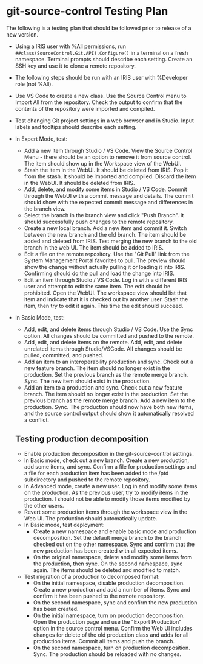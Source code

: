 # git-source-control Testing Plan

The following is a testing plan that should be followed prior to release of a new version.

- Using a IRIS user with %All permissions, run `##class(SourceControl.Git.API).Configure()` in a terminal on a fresh namespace. Terminal prompts should describe each setting. Create an SSH key and use it to clone a remote repository.
- The following steps should be run with an IRIS user with %Developer role (not %All).
- Use VS Code to create a new class. Use the Source Control menu to Import All from the repository. Check the output to confirm that the contents of the repository were imported and compiled.
- Test changing Git project settings in a web browser and in Studio. Input labels and tooltips should describe each setting.
- In Expert Mode, test:
  - Add a new item through Studio / VS Code. View the Source Control Menu - there should be an option to remove it from source control. The item should show up in the Workspace view of the WebUI.
  - Stash the item in the WebUI. It should be deleted from IRIS. Pop it from the stash. It should be imported and compiled. Discard the item in the WebUI. It should be deleted from IRIS.
  - Add, delete, and modify some items in Studio / VS Code. Commit through the WebUI with a commit message and details. The commit should show with the expected commit message and differences in the branch view.
  - Select the branch in the branch view and click "Push Branch". It should successfully push changes to the remote repository.
  - Create a new local branch. Add a new item and commit it. Switch between the new branch and the old branch. The item should be added and deleted from IRIS. Test merging the new branch to the old branch in the web UI. The item should be added to IRIS.
  - Edit a file on the remote repository. Use the "Git Pull" link from the System Management Portal favorites to pull. The preview should show the change without actually pulling it or loading it into IRIS. Confirming should do the pull and load the change into IRIS.
  - Edit an item through Studio / VS Code. Log in with a different IRIS user and attempt to edit the same item. The edit should be prohibited. Open the WebUI. The workspace view should list that item and indicate that it is checked out by another user. Stash the item, then try to edit it again. This time the edit should succeed.
- In Basic Mode, test:
  - Add, edit, and delete items through Studio / VS Code. Use the Sync option. All changes should be committed and pushed to the remote.
  - Add, edit, and delete items on the remote. Add, edit, and delete unrelated items through Studio/VSCode. All changes should be pulled, committed, and pushed.
  - Add an item to an interoperability production and sync. Check out a new feature branch. The item should no longer exist in the production. Set the previous branch as the remote merge branch. Sync. The new item should exist in the production.
  - Add an item to a production and sync. Check out a new feature branch. The item should no longer exist in the production. Set the previous branch as the remote merge branch. Add a new item to the production. Sync. The production should now have both new items, and the source control output should show it automatically resolved a conflict.

  ## Testing production decomposition
  - Enable production decomposition in the git-source-control settings.
  - In Basic mode, check out a new branch. Create a new production, add some items, and sync. Confirm a file for production settings and a file for each production item has been added to the /ptd subdirectory and pushed to the remote repository.
  - In Advanced mode, create a new user. Log in and modify some items on the production. As the previous user, try to modify items in the production. I should not be able to modify those items modified by the other users.
  - Revert some production items through the workspace view in the Web UI. The production should automatically update.
  - In Basic mode, test deployment: 
    - Create a new namespace and enable basic mode and production decomposition. Set the default merge branch to the branch checked out on the other namespace. Sync and confirm that the new production has been created with all expected items. 
    - On the original namespace, delete and modify some items from the production, then sync. On the second namespace, sync again. The items should be deleted and modified to match.
  - Test migration of a production to decomposed format:
    - On the initial namespace, disable production decomposition. Create a new production and add a number of items. Sync and confirm it has been pushed to the remote repository.
    - On the second namespace, sync and confirm the new production has been created.
    - On the initial namespace, turn on production decomposition. Open the production page and use the "Export Production" option in the source control menu. Confirm the Web UI includes changes for delete of the old production class and adds for all production items. Commit all items and push the branch.
    - On the second namespace, turn on production decomposition. Sync. The production should be reloaded with no changes.